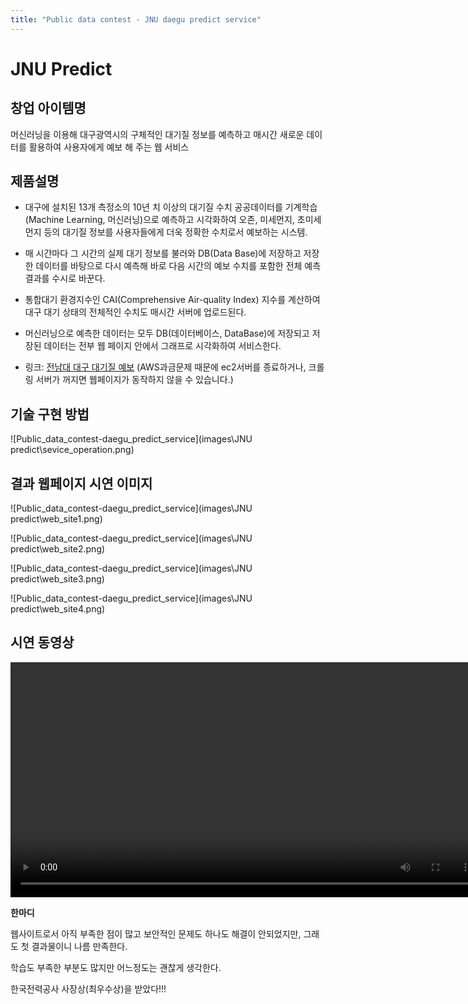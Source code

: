 ```yaml
---
title: "Public data contest - JNU daegu predict service"
---
```


# JNU Predict

## 창업 아이템명

머신러닝을 이용해 대구광역시의 구체적인 대기질 정보를 예측하고 매시간 새로운 데이터를 활용하여 사용자에게 예보 해 주는 웹 서비스

## 제품설명

  * 대구에 설치된 13개 측정소의 10년 치 이상의 대기질 수치 공공데이터를 기계학습(Machine Learning, 머신러닝)으로 예측하고 시각화하여 오존, 미세먼지, 초미세먼지 등의 대기질 정보를 사용자들에게 더욱 정확한 수치로서 예보하는 시스템. 

  * 매 시간마다 그 시간의 실제 대기 정보를 불러와 DB(Data Base)에 저장하고 저장한 데이터를 바탕으로 다시 예측해 바로 다음 시간의 예보 수치를  포함한 전체 예측 결과를 수시로 바꾼다.

  * 통합대기 환경지수인 CAI(Comprehensive Air-quality Index) 지수를 계산하여 대구 대기 상태의 전체적인 수치도 매시간 서버에 업로드된다.

  * 머신러닝으로 예측한 데이터는 모두 DB(데이터베이스, DataBase)에 저장되고 저장된 데이터는 전부 웹 페이지 안에서 그래프로 시각화하여 서비스한다.

  * 링크: <a href="http://jnudaegu.oa.to/" target="_blank" title="JNU Predict">전남대 대구 대기질 예보</a>
  (AWS과금문제 때문에 ec2서버를 종료하거나, 크롤링 서버가 꺼지면 웹페이지가 동작하지 않을 수 있습니다.)

## 기술 구현 방법

![Public_data_contest-daegu_predict_service](images\JNU predict\sevice_operation.png)

## 결과 웹페이지 시연 이미지

![Public_data_contest-daegu_predict_service](images\JNU predict\web_site1.png)

![Public_data_contest-daegu_predict_service](images\JNU predict\web_site2.png)

![Public_data_contest-daegu_predict_service](images\JNU predict\web_site3.png)

![Public_data_contest-daegu_predict_service](images\JNU predict\web_site4.png)

## 시연 동영상

<video width="752" controls>
    <source src = "videos\대구 대기질 예보 웹사이트 시연 2018-08-25 14-33-39-078.mp4">
</video>

**한마디**

웹사이트로서 아직 부족한 점이 많고 보안적인 문제도 하나도 해결이 안되었지만, 그래도 첫 결과물이니 나름 만족한다.

학습도 부족한 부분도 많지만 어느정도는 괜찮게 생각한다.

한국전력공사 사장상(최우수상)을 받았다!!!